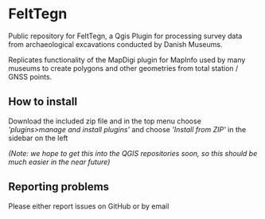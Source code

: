 # FeltTegn
Public repository for FeltTegn, a Qgis Plugin for processing survey data from archaeological excavations conducted by Danish Museums.

Replicates functionality of the MapDigi plugin for MapInfo used by many museums to create polygons and other geometries from total station / GNSS points.

## How to install
Download the included zip file and in the top menu choose *'plugins>manage and install plugins'* and choose *'Install from ZIP'* in the sidebar on the left

*(Note: we hope to get this into the QGIS repositories soon, so this should be much easier in the near future)*

## Reporting problems
Please either report issues on GitHub or by email
